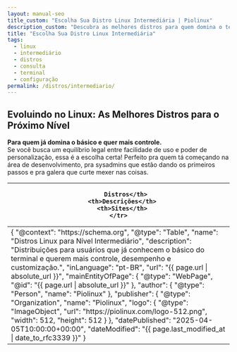 ```yaml
---
layout: manual-seo
title_custom: "Escolha Sua Distro Linux Intermediária | Piolinux"
description_custom: "Descubra as melhores distros para quem domina o terminal: Fedora, Debian, openSUSE. Mais controle e desempenho!"
title: "Escolha Sua Distro Linux Intermediária"
tags:
  - linux
  - intermediário
  - distros
  - consulta
  - terminal
  - configuração
permalink: /distros/intermediario/
---
```



<section>


<h2>Evoluindo no Linux: As Melhores Distros para o Próximo Nível</h2>

<div>
  <strong>Para quem já domina o básico e quer mais controle.</strong><br>
 Se você busca um equilíbrio legal entre facilidade de uso e poder de personalização, essa é a escolha certa! Perfeito pra quem tá começando na área de desenvolvimento, pra sysadmins que estão dando os primeiros passos e pra galera que curte mexer nas coisas.

</div>



  <table class="evergreen-table">
  <thead>
    <tr>
      <th>
      
        Distros</th>
      <th>Descrições</th>
      <th>Sites</th>
    </tr>
  </thead>
  <tbody>
    <tr>
      <td data-label="
      
        Distro"><strong>Fedora:</strong></td>
      <td data-label="Descrição">Atualizações constantes e ideal para desenvolvedores, com o patrocínio da Red Hat.</td>
      <td data-label="Site"><a href="https://fedoraproject.org" target="_blank">fedoraproject.org</a></td>
    </tr>
    <tr>
      <td data-label="
      
        Distro"><strong>Debian:</strong></td>
      <td data-label="Descrição">A distribuição Linux mais antiga serve de base para muitas outras. Possui uma comunidade diversificada e ativa em todo o mundo.</td>
      <td data-label="Site"><a href="https://debian.org" target="_blank">debian.org</a></td>
    </tr>
    <tr>
      <td data-label="
      
        Distro"><strong>openSUSE Tumbleweed:</strong></td>
      <td data-label="Descrição">Uma distribuição que vai sempre se atualizando, super estável, e com o YaST, uma ferramenta maneira de configurar tudo no sistema.	.</td>
      <td data-label="Site"><a href="https://opensuse.org" target="_blank">opensuse.org</a></td>
    </tr>
    <tr>
      <td data-label="
      
        Distro"><strong>MX Linux:</strong></td>
      <td data-label="Descrição">Baseada no Debian, além de personalizável. É excelente para hardware mais antigo e oferece diversas ferramentas de reparo.</td>
      <td data-label="Site"><a href="https://mxlinux.org" target="_blank">mxlinux.org</a></td>
    </tr>
    <tr>
      <td data-label="
      
        Distro"><strong>Manjaro:</strong></td>
      <td data-label="Descrição">Tudo muito fácil de gerenciar e utilizar, com o Arch Linux como base, mas de fácil instalação. Acesso ao AUR sem complicações.</td>
      <td data-label="Site"><a href="https://manjaro.org" target="_blank">manjaro.org</a></td>
    </tr>
  </tbody>
</table>



<h2>Conclusão</h2>

<p>
  🖥️ O intermediário não escolhe distro por modinha — escolhe por controle.
</p>
</section>


<script type="application/ld+json">
{
  "@context": "https://schema.org",
  "@type": "Table",
  "name": "Distros Linux para Nível Intermediário",
  "description": "Distribuições para usuários que já conhecem o básico do terminal e querem mais controle, desempenho e customização.",
  "inLanguage": "pt-BR",
  "url": "{{ page.url | absolute_url }}",
  "mainEntityOfPage": {
    "@type": "WebPage",
    "@id": "{{ page.url | absolute_url }}"
  },
  "author": {
    "@type": "Person",
    "name": "Piolinux"
  },
  "publisher": {
    "@type": "Organization",
    "name": "Piolinux",
    "logo": {
      "@type": "ImageObject",
      "url": "https://piolinux.com/logo-512.png",
      "width": 512,
      "height": 512
    }
  },
  "datePublished": "2025-04-05T10:00:00+00:00",
  "dateModified": "{{ page.last_modified_at | date_to_rfc3339 }}"
}
</script>
